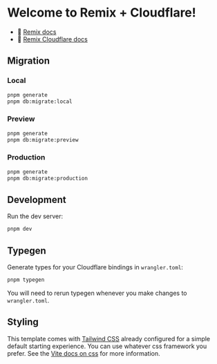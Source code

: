 # Welcome to Remix + Cloudflare!

- 📖 [Remix docs](https://remix.run/docs)
- 📖 [Remix Cloudflare docs](https://remix.run/guides/vite#cloudflare)

## Migration 
### Local
```sh
pnpm generate
pnpm db:migrate:local
```
### Preview
```sh
pnpm generate
pnpm db:migrate:preview
```
### Production
```sh
pnpm generate
pnpm db:migrate:production
```
## Development

Run the dev server:

```sh
pnpm dev
```

## Typegen

Generate types for your Cloudflare bindings in `wrangler.toml`:

```sh
pnpm typegen
```

You will need to rerun typegen whenever you make changes to `wrangler.toml`.

## Styling

This template comes with [Tailwind CSS](https://tailwindcss.com/) already configured for a simple default starting experience. You can use whatever css framework you prefer. See the [Vite docs on css](https://vitejs.dev/guide/features.html#css) for more information.
